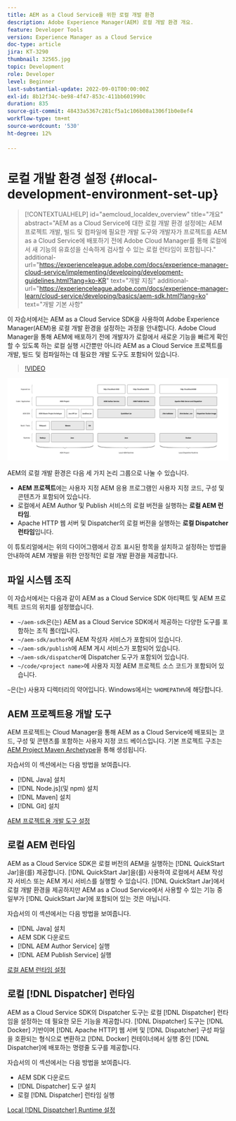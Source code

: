 ```yaml
---
title: AEM as a Cloud Service을 위한 로컬 개발 환경
description: Adobe Experience Manager(AEM) 로컬 개발 환경 개요.
feature: Developer Tools
version: Experience Manager as a Cloud Service
doc-type: article
jira: KT-3290
thumbnail: 32565.jpg
topic: Development
role: Developer
level: Beginner
last-substantial-update: 2022-09-01T00:00:00Z
exl-id: 8b12f34c-be98-4f47-853c-411bb601990c
duration: 835
source-git-commit: 48433a5367c281cf5a1c106b08a1306f1b0e8ef4
workflow-type: tm+mt
source-wordcount: '530'
ht-degree: 12%

---
```


# 로컬 개발 환경 설정 {#local-development-environment-set-up}

>[!CONTEXTUALHELP]
>id="aemcloud_localdev_overview"
>title="개요"
>abstract="AEM as a Cloud Service에 대한 로컬 개발 환경 설정에는 AEM 프로젝트 개발, 빌드 및 컴파일에 필요한 개발 도구와 개발자가 프로젝트를 AEM as a Cloud Service에 배포하기 전에 Adobe Cloud Manager를 통해 로컬에서 새 기능의 유효성을 신속하게 검사할 수 있는 로컬 런타임이 포함됩니다."
>additional-url="https://experienceleague.adobe.com/docs/experience-manager-cloud-service/implementing/developing/development-guidelines.html?lang=ko-KR" text="개발 지침"
>additional-url="https://experienceleague.adobe.com/docs/experience-manager-learn/cloud-service/developing/basics/aem-sdk.html?lang=ko" text="개발 기본 사항"

이 자습서에서는 AEM as a Cloud Service SDK을 사용하여 Adobe Experience Manager(AEM)용 로컬 개발 환경을 설정하는 과정을 안내합니다. Adobe Cloud Manager을 통해 AEM에 배포하기 전에 개발자가 로컬에서 새로운 기능을 빠르게 확인할 수 있도록 하는 로컬 실행 시간뿐만 아니라 AEM as a Cloud Service 프로젝트를 개발, 빌드 및 컴파일하는 데 필요한 개발 도구도 포함되어 있습니다.

>[!VIDEO](https://video.tv.adobe.com/v/32565?quality=12&learn=on)

![AEM as a Cloud Service 로컬 개발 환경 기술 스택](./assets/overview/aem-sdk-technology-stack.png)

AEM의 로컬 개발 환경은 다음 세 가지 논리 그룹으로 나눌 수 있습니다.

+ __AEM 프로젝트__&#x200B;에는 사용자 지정 AEM 응용 프로그램인 사용자 지정 코드, 구성 및 콘텐츠가 포함되어 있습니다.
+ 로컬에서 AEM Author 및 Publish 서비스의 로컬 버전을 실행하는 __로컬 AEM 런타임__.
+ Apache HTTP 웹 서버 및 Dispatcher의 로컬 버전을 실행하는 __로컬 Dispatcher 런타임__&#x200B;입니다.

이 튜토리얼에서는 위의 다이어그램에서 강조 표시된 항목을 설치하고 설정하는 방법을 안내하여 AEM 개발을 위한 안정적인 로컬 개발 환경을 제공합니다.

## 파일 시스템 조직

이 자습서에서는 다음과 같이 AEM as a Cloud Service SDK 아티팩트 및 AEM 프로젝트 코드의 위치를 설정했습니다.

+ `~/aem-sdk`은(는) AEM as a Cloud Service SDK에서 제공하는 다양한 도구를 포함하는 조직 폴더입니다.
+ `~/aem-sdk/author`에 AEM 작성자 서비스가 포함되어 있습니다.
+ `~/aem-sdk/publish`에 AEM 게시 서비스가 포함되어 있습니다.
+ `~/aem-sdk/dispatcher`에 Dispatcher 도구가 포함되어 있습니다.
+ `~/code/<project name>`에 사용자 지정 AEM 프로젝트 소스 코드가 포함되어 있습니다.

`~`은(는) 사용자 디렉터리의 약어입니다. Windows에서는 `%HOMEPATH%`에 해당합니다.

## AEM 프로젝트용 개발 도구

AEM 프로젝트는 Cloud Manager을 통해 AEM as a Cloud Service에 배포되는 코드, 구성 및 콘텐츠를 포함하는 사용자 지정 코드 베이스입니다. 기본 프로젝트 구조는 [AEM Project Maven Archetype](https://github.com/adobe/aem-project-archetype)을 통해 생성됩니다.

자습서의 이 섹션에서는 다음 방법을 보여줍니다.

+ [!DNL Java] 설치
+ [!DNL Node.js]&#x200B;(및 npm) 설치
+ [!DNL Maven] 설치
+ [!DNL Git] 설치

[AEM 프로젝트용 개발 도구 설정](./development-tools.md)

## 로컬 AEM 런타임

AEM as a Cloud Service SDK은 로컬 버전의 AEM을 실행하는 [!DNL QuickStart Jar]을(를) 제공합니다. [!DNL QuickStart Jar]을(를) 사용하여 로컬에서 AEM 작성자 서비스 또는 AEM 게시 서비스를 실행할 수 있습니다. [!DNL QuickStart Jar]에서 로컬 개발 환경을 제공하지만 AEM as a Cloud Service에서 사용할 수 있는 기능 중 일부가 [!DNL QuickStart Jar]에 포함되어 있는 것은 아닙니다.

자습서의 이 섹션에서는 다음 방법을 보여줍니다.

+ [!DNL Java] 설치
+ AEM SDK 다운로드
+ [!DNL AEM Author Service] 실행
+ [!DNL AEM Publish Service] 실행

[로컬 AEM 런타임 설정](./aem-runtime.md)

## 로컬 [!DNL Dispatcher] 런타임

AEM as a Cloud Service SDK의 Dispatcher 도구는 로컬 [!DNL Dispatcher] 런타임을 설정하는 데 필요한 모든 기능을 제공합니다. [!DNL Dispatcher] 도구는 [!DNL Docker] 기반이며 [!DNL Apache HTTP] 웹 서버 및 [!DNL Dispatcher] 구성 파일을 호환되는 형식으로 변환하고 [!DNL Docker] 컨테이너에서 실행 중인 [!DNL Dispatcher]에 배포하는 명령줄 도구를 제공합니다.

자습서의 이 섹션에서는 다음 방법을 보여줍니다.

+ AEM SDK 다운로드
+ [!DNL Dispatcher] 도구 설치
+ 로컬 [!DNL Dispatcher] 런타임 실행

[Local [!DNL Dispatcher] Runtime 설정](./dispatcher-tools.md)
